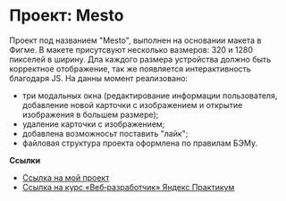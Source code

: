 # Проект: Mesto

Проект под названием "Mesto", выполнен на основании макета в Фигме. В макете присутсвуют несколько вазмеров: 320 и 1280 пикселей в ширину. Дла каждого размера устройства должно быть корректное отображение, так же появляется интерактивность благодаря JS. На данны момент реализовано:
 - три модальных окна (редактирование информации пользователя, добавление новой карточки с изображением и открытие изображения в большем размере);
 - удаление карточки с изображением;
 - добавлена возможносьт поставить "лайк";
 - файловая структура проекта оформлена по правилам БЭМу.


**Ссылки**

* [Ссылка на мой проект](https://olgakg.github.io/mesto/)
* [Ссылка на курс «Веб‑разработчик» Яндекс Практикум](https://practicum.yandex.ru/web/)
